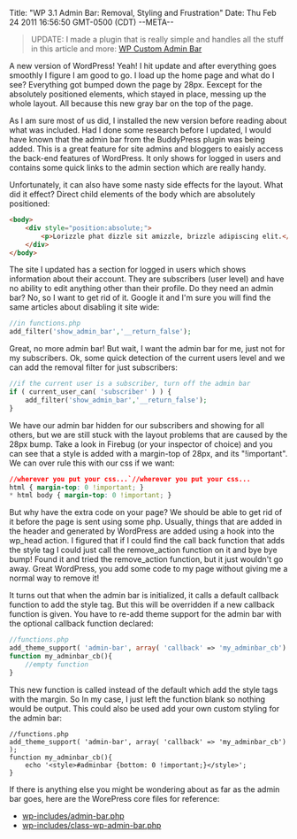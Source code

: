 Title: "WP 3.1 Admin Bar: Removal, Styling and Frustration"
Date: Thu Feb 24 2011 16:56:50 GMT-0500 (CDT)
--META--

> UPDATE: I made a plugin that is really simple and handles all the stuff in this article and more: [WP Custom Admin Bar](http://wordpress.org/extend/plugins/wp-custom-admin-bar/)

A new version of WordPress! Yeah! I hit update and after everything goes smoothly I figure I am good to go.  I load up the home page and what do I see?  Everything got bumped down the page by 28px. Eexcept for the absolutely positioned elements, which stayed in place, messing up the whole layout.  All because this new gray bar on the top of the page.

As I am sure most of us did, I installed the new version before reading about what was included.  Had I done some research before I updated, I would have known that the admin bar from the BuddyPress plugin was being added.  This is a great feature for site admins and bloggers to eaisly access the back-end features of WordPress. It only shows for logged in users and contains some quick links to the admin section which are really handy.

Unfortunately, it can also have some nasty side effects for the layout.  What did it effect? Direct child elements of the body which are absolutely positioned:

```html
<body>
    <div style="position:absolute;">
		<p>Lorizzle phat dizzle sit amizzle, brizzle adipiscing elit.</p>
    </div>
</body>
```

The site I updated has a section for logged in users which shows information about their account.  They are subscribers (user level) and have no ability to edit anything other than their profile.  Do they need an admin bar? No, so I want to get rid of it.  Google it and I'm sure you will find the same articles about disabling it site wide:

```php
//in functions.php
add_filter('show_admin_bar','__return_false');
```

Great, no more admin bar!  But wait, I want the admin bar for me, just not for my subscribers.  Ok, some quick detection of the current users level and we can add the removal filter for just subscribers:

```php
//if the current user is a subscriber, turn off the admin bar
if ( current_user_can( 'subscriber' ) ) {
    add_filter('show_admin_bar','__return_false');
}
```

We have our admin bar hidden for our subscribers and showing for all others, but we are still stuck with the layout problems that are caused by the 28px bump.  Take a look in Firebug (or your inspector of choice) and you can see that a style is added with a margin-top of 28px, and its "!important".  We can over rule this with our css if we want:

```css
//wherever you put your css...`//wherever you put your css...
html { margin-top: 0 !important; }
* html body { margin-top: 0 !important; }
```

But why have the extra code on your page?  We should be able to get rid of it before the page is sent using some php.  Usually, things that are added in the header and generated by  WordPress are added using a hook into the wp_head action.  I figured that if I could find the call back function that adds the style tag I could just call the remove_action function on it and bye bye bump!  Found it and tried the remove_action function, but it just wouldn't go away.  Great WordPress, you add some code to my page without giving me a normal way to remove it!

It turns out that when the admin bar is initialized, it calls a default callback function to add the style tag.  But this will be overridden if a new callback function is given.  You have to re-add theme support for the admin bar with the optional callback function declared:

```php
//functions.php
add_theme_support( 'admin-bar', array( 'callback' => 'my_adminbar_cb') );
function my_adminbar_cb(){
    //empty function
}
```

This new function is called instead of the default which add the style tags with the margin.  So In my case, I just left the function blank so nothing would be output.  This could also be used add your own custom styling for the admin bar:
```
//functions.php
add_theme_support( 'admin-bar', array( 'callback' => 'my_adminbar_cb') );
function my_adminbar_cb(){
    echo '<style>#adminbar {bottom: 0 !important;}</style>';
}
```

If there is anything else you might be wondering about as far as the admin bar goes, here are the WorePress core files for reference:

- [wp-includes/admin-bar.php](http://core.trac.wordpress.org/browser/tags/3.1/wp-includes/admin-bar.php)
- [wp-includes/class-wp-admin-bar.php](http://core.trac.wordpress.org/browser/tags/3.1/wp-includes/class-wp-admin-bar.php)
